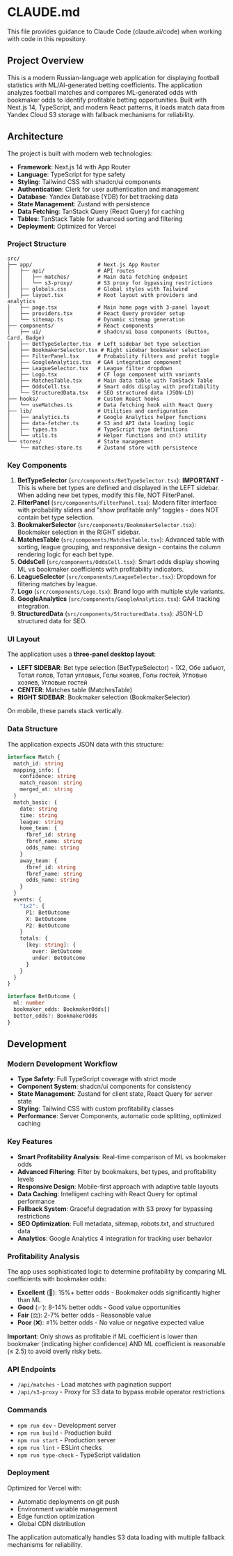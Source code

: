 # CLAUDE.md

This file provides guidance to Claude Code (claude.ai/code) when working with code in this repository.

## Project Overview

This is a modern Russian-language web application for displaying football statistics with ML/AI-generated betting coefficients. The application analyzes football matches and compares ML-generated odds with bookmaker odds to identify profitable betting opportunities. Built with Next.js 14, TypeScript, and modern React patterns, it loads match data from Yandex Cloud S3 storage with fallback mechanisms for reliability.

## Architecture

The project is built with modern web technologies:

- **Framework**: Next.js 14 with App Router
- **Language**: TypeScript for type safety
- **Styling**: Tailwind CSS with shadcn/ui components
- **Authentication**: Clerk for user authentication and management
- **Database**: Yandex Database (YDB) for bet tracking data
- **State Management**: Zustand with persistence
- **Data Fetching**: TanStack Query (React Query) for caching
- **Tables**: TanStack Table for advanced sorting and filtering
- **Deployment**: Optimized for Vercel

### Project Structure

```
src/
├── app/                     # Next.js App Router
│   ├── api/                 # API routes
│   │   ├── matches/         # Main data fetching endpoint
│   │   └── s3-proxy/        # S3 proxy for bypassing restrictions
│   ├── globals.css          # Global styles with Tailwind
│   ├── layout.tsx           # Root layout with providers and analytics
│   ├── page.tsx             # Main home page with 3-panel layout
│   ├── providers.tsx        # React Query provider setup
│   └── sitemap.ts           # Dynamic sitemap generation
├── components/              # React components
│   ├── ui/                  # shadcn/ui base components (Button, Card, Badge)
│   ├── BetTypeSelector.tsx  # Left sidebar bet type selection
│   ├── BookmakerSelector.tsx # Right sidebar bookmaker selection
│   ├── FilterPanel.tsx      # Probability filters and profit toggle
│   ├── GoogleAnalytics.tsx  # GA4 integration component
│   ├── LeagueSelector.tsx   # League filter dropdown
│   ├── Logo.tsx             # CF logo component with variants
│   ├── MatchesTable.tsx     # Main data table with TanStack Table
│   ├── OddsCell.tsx         # Smart odds display with profitability
│   └── StructuredData.tsx   # SEO structured data (JSON-LD)
├── hooks/                   # Custom React hooks
│   └── useMatches.ts        # Data fetching hook with React Query
├── lib/                     # Utilities and configuration
│   ├── analytics.ts         # Google Analytics helper functions
│   ├── data-fetcher.ts      # S3 and API data loading logic
│   ├── types.ts             # TypeScript type definitions
│   └── utils.ts             # Helper functions and cn() utility
└── stores/                  # State management
    └── matches-store.ts     # Zustand store with persistence
```

### Key Components

1. **BetTypeSelector** (`src/components/BetTypeSelector.tsx`): **IMPORTANT** - This is where bet types are defined and displayed in the LEFT sidebar. When adding new bet types, modify this file, NOT FilterPanel.
2. **FilterPanel** (`src/components/FilterPanel.tsx`): Modern filter interface with probability sliders and "show profitable only" toggles - does NOT contain bet type selection.
3. **BookmakerSelector** (`src/components/BookmakerSelector.tsx`): Bookmaker selection in the RIGHT sidebar.
4. **MatchesTable** (`src/components/MatchesTable.tsx`): Advanced table with sorting, league grouping, and responsive design - contains the column rendering logic for each bet type.
5. **OddsCell** (`src/components/OddsCell.tsx`): Smart odds display showing ML vs bookmaker coefficients with profitability indicators.
6. **LeagueSelector** (`src/components/LeagueSelector.tsx`): Dropdown for filtering matches by league.
7. **Logo** (`src/components/Logo.tsx`): Brand logo with multiple style variants.
8. **GoogleAnalytics** (`src/components/GoogleAnalytics.tsx`): GA4 tracking integration.
9. **StructuredData** (`src/components/StructuredData.tsx`): JSON-LD structured data for SEO.

### UI Layout

The application uses a **three-panel desktop layout**:
- **LEFT SIDEBAR**: Bet type selection (BetTypeSelector) - 1X2, Обе забьют, Тотал голов, Тотал угловых, Голы хозяев, Голы гостей, Угловые хозяев, Угловые гостей
- **CENTER**: Matches table (MatchesTable)
- **RIGHT SIDEBAR**: Bookmaker selection (BookmakerSelector)

On mobile, these panels stack vertically.

### Data Structure

The application expects JSON data with this structure:

```typescript
interface Match {
  match_id: string
  mapping_info: {
    confidence: string
    match_reason: string
    merged_at: string
  }
  match_basic: {
    date: string
    time: string
    league: string
    home_team: {
      fbref_id: string
      fbref_name: string
      odds_name: string
    }
    away_team: {
      fbref_id: string
      fbref_name: string
      odds_name: string
    }
  }
  events: {
    "1x2": {
      P1: BetOutcome
      X: BetOutcome
      P2: BetOutcome
    }
    totals: {
      [key: string]: {
        over: BetOutcome
        under: BetOutcome
      }
    }
  }
}

interface BetOutcome {
  ml: number
  bookmaker_odds: BookmakerOdds[]
  better_odds?: BookmakerOdds
}
```

## Development

### Modern Development Workflow

- **Type Safety**: Full TypeScript coverage with strict mode
- **Component System**: shadcn/ui components for consistency
- **State Management**: Zustand for client state, React Query for server state
- **Styling**: Tailwind CSS with custom profitability classes
- **Performance**: Server Components, automatic code splitting, optimized caching

### Key Features

- **Smart Profitability Analysis**: Real-time comparison of ML vs bookmaker odds
- **Advanced Filtering**: Filter by bookmakers, bet types, and profitability levels
- **Responsive Design**: Mobile-first approach with adaptive table layouts
- **Data Caching**: Intelligent caching with React Query for optimal performance
- **Fallback System**: Graceful degradation with S3 proxy for bypassing restrictions
- **SEO Optimization**: Full metadata, sitemap, robots.txt, and structured data
- **Analytics**: Google Analytics 4 integration for tracking user behavior

### Profitability Analysis

The app uses sophisticated logic to determine profitability by comparing ML coefficients with bookmaker odds:

- **Excellent** (🎯): 15%+ better odds - Bookmaker odds significantly higher than ML
- **Good** (✅): 8-14% better odds - Good value opportunities
- **Fair** (⚖️): 2-7% better odds - Reasonable value
- **Poor** (❌): ≤1% better odds - No value or negative expected value

**Important**: Only shows as profitable if ML coefficient is lower than bookmaker (indicating higher confidence) AND ML coefficient is reasonable (≤ 2.5) to avoid overly risky bets.

### API Endpoints

- `/api/matches` - Load matches with pagination support
- `/api/s3-proxy` - Proxy for S3 data to bypass mobile operator restrictions

### Commands

- `npm run dev` - Development server
- `npm run build` - Production build
- `npm run start` - Production server
- `npm run lint` - ESLint checks
- `npm run type-check` - TypeScript validation

### Deployment

Optimized for Vercel with:
- Automatic deployments on git push
- Environment variable management
- Edge function optimization
- Global CDN distribution

The application automatically handles S3 data loading with multiple fallback mechanisms for reliability.